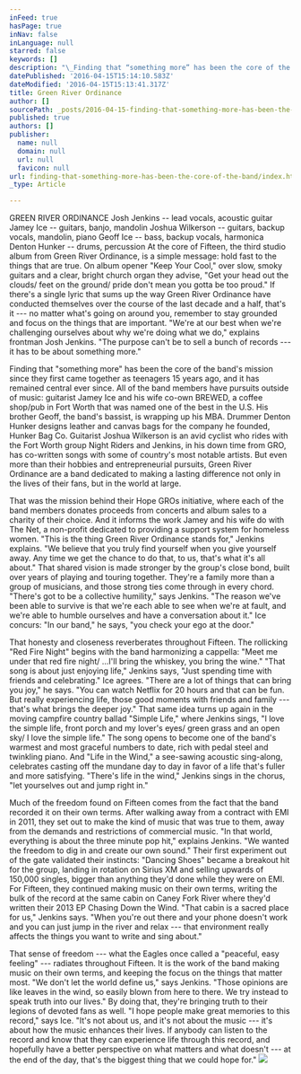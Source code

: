 ```yaml
---
inFeed: true
hasPage: true
inNav: false
inLanguage: null
starred: false
keywords: []
description: "\_Finding that “something more” has been the core of the band’s mission since they first came together as teenagers 15 years ago, and it has remained central ever since. All of the band members have pursuits outside of music: guitarist Jamey Ice and his wife co-own BREWED, a coffee shop/pub in Fort Worth that was named one of the best in the U.S. His brother Geoff, the band’s bassist, is wrapping up his MBA. Drummer Denton Hunker designs leather and canvas bags for the company he founded, Hunker Bag Co. Guitarist Joshua Wilkerson is an avid cyclist who rides with the Fort Worth group Night Riders and Jenkins, in his down time from GRO, has co-written songs with some of country’s most notable artists. But even more than their hobbies and entrepreneurial pursuits, Green River Ordinance are a band dedicated to making a lasting difference not only in the lives of their fans, but in the world at large.\_"
datePublished: '2016-04-15T15:14:10.583Z'
dateModified: '2016-04-15T15:13:41.317Z'
title: Green River Ordinance
author: []
sourcePath: _posts/2016-04-15-finding-that-something-more-has-been-the-core-of-the-band.md
published: true
authors: []
publisher:
  name: null
  domain: null
  url: null
  favicon: null
url: finding-that-something-more-has-been-the-core-of-the-band/index.html
_type: Article

---
```

GREEN RIVER ORDINANCE
Josh Jenkins -- lead vocals, acoustic guitar
Jamey Ice -- guitars, banjo, mandolin
Joshua Wilkerson -- guitars, backup vocals, mandolin, piano
Geoff Ice -- bass, backup vocals, harmonica
Denton Hunker -- drums, percussion
At the core of Fifteen, the third studio album from Green River Ordinance, is a simple message: hold fast to the things that are true. On album opener "Keep Your Cool," over slow, smoky guitars and a clear, bright church organ they advise, "Get your head out the clouds/ feet on the ground/ pride don't mean you gotta be too proud." If there's a single lyric that sums up the way Green River Ordinance have conducted themselves over the course of the last decade and a half, that's it --- no matter what's going on around you, remember to stay grounded and focus on the things that are important. "We're at our best when we're challenging ourselves about why we're doing what we do," explains frontman Josh Jenkins. "The purpose can't be to sell a bunch of records --- it has to be about something more." 

Finding that "something more" has been the core of the band's mission since they first came together as teenagers 15 years ago, and it has remained central ever since. All of the band members have pursuits outside of music: guitarist Jamey Ice and his wife co-own BREWED, a coffee shop/pub in Fort Worth that was named one of the best in the U.S. His brother Geoff, the band's bassist, is wrapping up his MBA. Drummer Denton Hunker designs leather and canvas bags for the company he founded, Hunker Bag Co. Guitarist Joshua Wilkerson is an avid cyclist who rides with the Fort Worth group Night Riders and Jenkins, in his down time from GRO, has co-written songs with some of country's most notable artists. But even more than their hobbies and entrepreneurial pursuits, Green River Ordinance are a band dedicated to making a lasting difference not only in the lives of their fans, but in the world at large. 

That was the mission behind their Hope GROs initiative, where each of the band members donates proceeds from concerts and album sales to a charity of their choice. And it informs the work Jamey and his wife do with The Net, a non-profit dedicated to providing a support system for homeless women. "This is the thing Green River Ordinance stands for," Jenkins explains. "We believe that you truly find yourself when you give yourself away. Any time we get the chance to do that, to us, that's what it's all about." That shared vision is made stronger by the group's close bond, built over years of playing and touring together. They're a family more than a group of musicians, and those strong ties come through in every chord. "There's got to be a collective humility," says Jenkins. "The reason we've been able to survive is that we're each able to see when we're at fault, and we're able to humble ourselves and have a conversation about it." Ice concurs: "In our band," he says, "you check your ego at the door." 

That honesty and closeness reverberates throughout Fifteen. The rollicking "Red Fire Night" begins with the band harmonizing a cappella: "Meet me under that red fire night/ ...I'll bring the whiskey, you bring the wine." "That song is about just enjoying life," Jenkins says, "Just spending time with friends and celebrating." Ice agrees. "There are a lot of things that can bring you joy," he says. "You can watch Netflix for 20 hours and that can be fun. But really experiencing life, those good moments with friends and family --- that's what brings the deeper joy." That same idea turns up again in the moving campfire country ballad "Simple Life," where Jenkins sings, "I love the simple life, front porch and my lover's eyes/ green grass and an open sky/ I love the simple life." The song opens to become one of the band's warmest and most graceful numbers to date, rich with pedal steel and twinkling piano. And "Life in the Wind," a see-sawing acoustic sing-along, celebrates casting off the mundane day to day in favor of a life that's fuller and more satisfying. "There's life in the wind," Jenkins sings in the chorus, "let yourselves out and jump right in." 

Much of the freedom found on Fifteen comes from the fact that the band recorded it on their own terms. After walking away from a contract with EMI in 2011, they set out to make the kind of music that was true to them, away from the demands and restrictions of commercial music. "In that world, everything is about the three minute pop hit," explains Jenkins. "We wanted the freedom to dig in and create our own sound." Their first experiment out of the gate validated their instincts: "Dancing Shoes" became a breakout hit for the group, landing in rotation on Sirius XM and selling upwards of 150,000 singles, bigger than anything they'd done while they were on EMI. For Fifteen, they continued making music on their own terms, writing the bulk of the record at the same cabin on Caney Fork River where they'd written their 2013 EP Chasing Down the Wind. "That cabin is a sacred place for us," Jenkins says. "When you're out there and your phone doesn't work and you can just jump in the river and relax --- that environment really affects the things you want to write and sing about." 

That sense of freedom --- what the Eagles once called a "peaceful, easy feeling" --- radiates throughout Fifteen. It is the work of the band making music on their own terms, and keeping the focus on the things that matter most. "We don't let the world define us," says Jenkins. "Those opinions are like leaves in the wind, so easily blown from here to there. We try instead to speak truth into our lives." By doing that, they're bringing truth to their legions of devoted fans as well. "I hope people make great memories to this record," says Ice. "It's not about us, and it's not about the music --- it's about how the music enhances their lives. If anybody can listen to the record and know that they can experience life through this record, and hopefully have a better perspective on what matters and what doesn't --- at the end of the day, that's the biggest thing that we could hope for."
![](https://the-grid-user-content.s3-us-west-2.amazonaws.com/27cfb3aa-23c7-4318-a311-6af6b3cc68bf.jpg)
